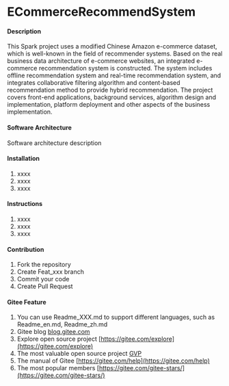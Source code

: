# ECommerceRecommendSystem

#### Description
This Spark project uses a modified Chinese Amazon e-commerce dataset, which is well-known in the field of recommender systems. Based on the real business data architecture of e-commerce websites, an integrated e-commerce recommendation system is constructed. The system includes offline recommendation system and real-time recommendation system, and integrates collaborative filtering algorithm and content-based recommendation method to provide hybrid recommendation. The project covers front-end applications, background services, algorithm design and implementation, platform deployment and other aspects of the business implementation.
#### Software Architecture
Software architecture description

#### Installation

1.  xxxx
2.  xxxx
3.  xxxx

#### Instructions

1.  xxxx
2.  xxxx
3.  xxxx

#### Contribution

1.  Fork the repository
2.  Create Feat_xxx branch
3.  Commit your code
4.  Create Pull Request


#### Gitee Feature

1.  You can use Readme\_XXX.md to support different languages, such as Readme\_en.md, Readme\_zh.md
2.  Gitee blog [blog.gitee.com](https://blog.gitee.com)
3.  Explore open source project [https://gitee.com/explore](https://gitee.com/explore)
4.  The most valuable open source project [GVP](https://gitee.com/gvp)
5.  The manual of Gitee [https://gitee.com/help](https://gitee.com/help)
6.  The most popular members  [https://gitee.com/gitee-stars/](https://gitee.com/gitee-stars/)
